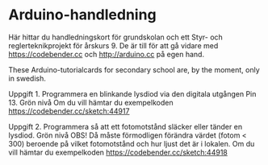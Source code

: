 Arduino-handledning
=====================
Här hittar du handledningskort för grundskolan och ett Styr- och reglerteknikprojekt för årskurs 9. De är till för att gå vidare med https://codebender.cc och http://arduino.cc på egen hand.

These Arduino-tutorialcards for secondary school are, by the moment, only in swedish.

Uppgift 1. Programmera en blinkande lysdiod via den digitala utgången Pin 13. Grön nivå
Om du vill hämtar du exempelkoden https://codebender.cc/sketch:44917

Uppgift 2. Programmera så att ett fotomotstånd släcker eller tänder en lysdiod. Grön nivå
OBS! Då måste förmodligen förändra värdet (fotom < 300) beroende på vilket fotomotstånd och hur ljust det är i lokalen.
Om du vill hämtar du exempelkoden https://codebender.cc/sketch:44918


